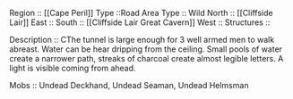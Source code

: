 Region :: [[Cape Peril]]
Type ::Road
Area Type :: Wild
North :: [[Cliffside Lair]]
East :: 
South :: [[Cliffside Lair Great Cavern]]
West :: 
Structures :: 

Description ::  CThe tunnel is large enough for 3 well armed men to walk abreast. Water can be hear dripping from the ceiling. Small pools of water create a narrower path, streaks of charcoal create almost legible letters. A light is visible coming from ahead.

Mobs :: Undead Deckhand, Undead Seaman, Undead Helmsman
